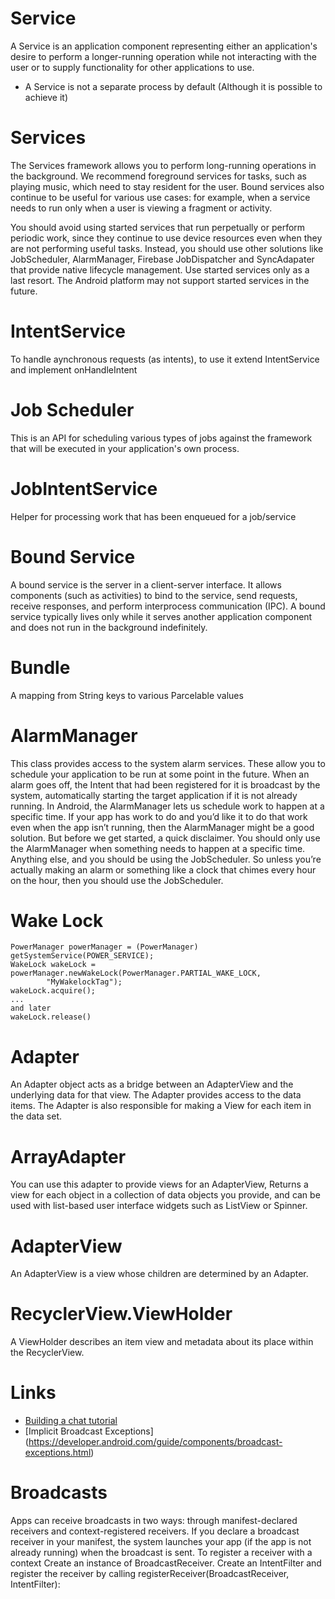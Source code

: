 # Service
A Service is an application component representing either an application's desire to perform a longer-running operation while not interacting with the user or to supply functionality for other applications to use.
* A Service is not a separate process by default (Although it is possible to achieve it)

# Services
The Services framework allows you to perform long-running operations in the background. We recommend foreground services for tasks, such as playing music, which need to stay resident for the user. Bound services also continue to be useful for various use cases: for example, when a service needs to run only when a user is viewing a fragment or activity.

You should avoid using started services that run perpetually or perform periodic work, since they continue to use device resources even when they are not performing useful tasks. Instead, you should use other solutions like JobScheduler, AlarmManager, Firebase JobDispatcher and SyncAdapater that provide native lifecycle management. Use started services only as a last resort. The Android platform may not support started services in the future.

# IntentService
To handle aynchronous requests (as intents), to use it extend IntentService and implement onHandleIntent

# Job Scheduler
This is an API for scheduling various types of jobs against the framework that will be executed in your application's own process.

# JobIntentService
Helper for processing work that has been enqueued for a job/service

# Bound Service
A bound service is the server in a client-server interface. It allows components (such as activities) to bind to the service, send requests, receive responses, and perform interprocess communication (IPC). A bound service typically lives only while it serves another application component and does not run in the background indefinitely.

# Bundle
A mapping from String keys to various Parcelable values

# AlarmManager
This class provides access to the system alarm services. These allow you to schedule your application to be run at some point in the future. When an alarm goes off, the Intent that had been registered for it is broadcast by the system, automatically starting the target application if it is not already running.
In Android, the AlarmManager lets us schedule work to happen at a specific time. If your app has work to do and you’d like it to do that work even when the app isn’t running, then the AlarmManager might be a good solution.
But before we get started, a quick disclaimer. You should only use the AlarmManager when something needs to happen at a specific time. Anything else, and you should be using the JobScheduler. So unless you’re actually making an alarm or something like a clock that chimes every hour on the hour, then you should use the JobScheduler.

# Wake Lock
```
PowerManager powerManager = (PowerManager) getSystemService(POWER_SERVICE);
WakeLock wakeLock = powerManager.newWakeLock(PowerManager.PARTIAL_WAKE_LOCK,
        "MyWakelockTag");
wakeLock.acquire();
...
and later
wakeLock.release()
```

# Adapter
An Adapter object acts as a bridge between an AdapterView and the underlying data for that view. The Adapter provides access to the data items. The Adapter is also responsible for making a View for each item in the data set.

# ArrayAdapter
You can use this adapter to provide views for an AdapterView, Returns a view for each object in a collection of data objects you provide, and can be used with list-based user interface widgets such as ListView or Spinner.

# AdapterView
An AdapterView is a view whose children are determined by an Adapter.

# RecyclerView.ViewHolder
A ViewHolder describes an item view and metadata about its place within the RecyclerView.

# Links
* [Building a chat tutorial](https://blog.sendbird.com/android-chat-tutorial-building-a-messaging-ui)
* [Implicit Broadcast Exceptions] (https://developer.android.com/guide/components/broadcast-exceptions.html)

# Broadcasts
Apps can receive broadcasts in two ways: through manifest-declared receivers and context-registered receivers. If you declare a broadcast receiver in your manifest, the system launches your app (if the app is not already running) when the broadcast is sent. To register a receiver with a context Create an instance of BroadcastReceiver. Create an IntentFilter and register the receiver by calling registerReceiver(BroadcastReceiver, IntentFilter):

